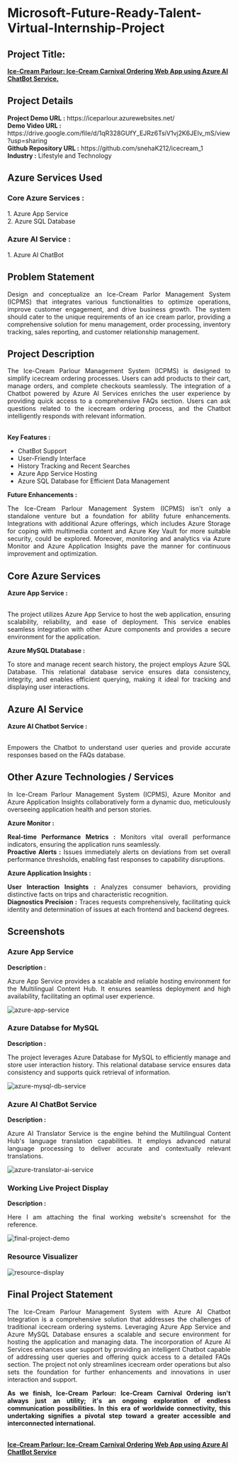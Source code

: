 <h1>Microsoft-Future-Ready-Talent-Virtual-Internship-Project</h1>
<h2>Project Title:</h2><b><a href="https://iceparlour.azurewebsites.net/">Ice-Cream Parlour: Ice-Cream Carnival Ordering Web App using Azure AI ChatBot Service.</b></a>
<br>
<h2>Project Details</h2>
<b>Project Demo URL :</b> https://iceparlour.azurewebsites.net/ <br>
<b>Demo Video URL :</b> https://drive.google.com/file/d/1qR328GUfY_EJRz6TsiV1vj2K6JEIv_mS/view?usp=sharing <br>
<b>Github Repository URL :</b> https://github.com/snehaK212/icecream_1 <br>
<b>Industry :</b> Lifestyle and Technology<br>
<h2>Azure Services Used </h2>
<h3>
Core Azure Services :
</h3>
1. Azure App Service <br>
2. Azure SQL Database<br>
<h3>
Azure AI Service :
</h3>
1. Azure AI ChatBot
<h2>Problem Statement</h2>
<p align="justify">Design and conceptualize an Ice-Cream Parlor Management System (ICPMS) that integrates various functionalities to optimize operations, improve customer engagement, and drive business growth. The system should cater to the unique requirements of an ice cream parlor, providing a comprehensive solution for menu management, order processing, inventory tracking, sales reporting, and customer relationship management.</p>
<h2>Project Description</h2>
<p align="justify">The Ice-Cream Parlour Management System (ICPMS) is designed to simplify icecream ordering processes. Users can add products to their cart, manage orders, and complete checkouts seamlessly. The integration of a Chatbot powered by Azure AI Services enriches the user experience by providing quick access to a comprehensive FAQs section. Users can ask questions related to the icecream ordering process, and the Chatbot intelligently responds with relevant information.</p><br>
<b>Key Features :</b>
<ul>
    <li>ChatBot Support</li>
    <li>User-Friendly Interface</li>
    <li>History Tracking and Recent Searches</li>
    <li>Azure App Service Hosting</li>
    <li>Azure SQL Database for Efficient Data Management</li>
</ul>
<b>Future Enhancements :</b><br>
<p align="justify">The Ice-Cream Parlour Management System (ICPMS) isn't only a standalone venture but a foundation for ability future enhancements. Integrations with additional Azure offerings, which includes Azure Storage for coping with multimedia content and Azure Key Vault for more suitable security, could be explored. Moreover, monitoring and analytics via Azure Monitor and Azure Application Insights pave the manner for continuous improvement and optimization.</p>
<h2>Core Azure Services</h2>
<b>Azure App Service :</b><br><p align="justify"><br>The project utilizes Azure App Service to host the web application, ensuring scalability, reliability, and ease of deployment. This service enables seamless integration with other Azure components and provides a secure environment for the application.</p>

<b>Azure MySQL Dtatabase :</b><br><p align="justify">To store and manage recent search history, the project employs Azure SQL Database. This relational database service ensures data consistency, integrity, and enables efficient querying, making it ideal for tracking and displaying user interactions.</p>
<h2>Azure AI Service</h2>
<b>Azure AI Chatbot Service :</b><br><br><p align="justify">Empowers the Chatbot to understand user queries and provide accurate responses based on the FAQs database.</p>
<h2>Other Azure Technologies / Services</h2>
<p align="justify">In Ice-Cream Parlour Management System (ICPMS), Azure Monitor and Azure Application Insights collaboratively form a dynamic duo, meticulously overseeing application health and person stories.</p>

<b>Azure Monitor :</b><p align="justify"><b>Real-time Performance Metrics :</b> Monitors vital overall performance indicators, ensuring the application runs seamlessly.<br>
<b>Proactive Alerts :</b> Issues immediately alerts on deviations from set overall performance thresholds, enabling fast responses to capability disruptions.</p>
<b>Azure Application Insights :</b><p align="justify">
<b>User Interaction Insights :</b> Analyzes consumer behaviors, providing distinctive facts on trips and characteristic recognition.<br>
<b>Diagnostics Precision :</b> Traces requests comprehensively, facilitating quick identity and determination of issues at each frontend and backend degrees.

<h2>Screenshots</h2>
<h3>Azure App Service</h3>
<b>Description :</b><p align="justify">Azure App Service provides a scalable and reliable hosting environment for the Multilingual Content Hub. It ensures seamless deployment and high availability, facilitating an optimal user experience.</p>
<img src="https://github.com/snehaK212/icecream_1/blob/main/Screenshots/appservice.png" alt="azure-app-service"></img><br>
<h3>Azure Databse for MySQL</h3>
<b>Description :</b><p align="justify"> The project leverages Azure Database for MySQL to efficiently manage and store user interaction history. This relational database service ensures data consistency and supports quick retrieval of information.</p>
<img src="https://github.com/snehaK212/icecream_1/blob/main/Screenshots/database.png" alt="azure-mysql-db-service"></img><br>
<h3>Azure AI ChatBot Service</h3>
<b>Description :</b><p align="justify">Azure AI Translator Service is the engine behind the Multilingual Content Hub's language translation capabilities. It employs advanced natural language processing to deliver accurate and contextually relevant translations.</p>
<img src="https://github.com/snehaK212/icecream_1/blob/main/Screenshots/chatbot2.png" alt="azure-translator-ai-service"></img><br>
<h3>Working Live Project Display</h3>
<b>Description :</b><p align="justify">Here I am attaching the final working website's screenshot for the reference.</p>
<img src="https://github.com/snehaK212/icecream_1/blob/main/Screenshots/project.png" alt="final-project-demo"></img>

<h3>Resource Visualizer</h3>
<img src="https://github.com/snehaK212/icecream_1/blob/main/Screenshots/visualizer.png" alt="resource-display"></img>

<h2>Final Project Statement</h2>
<p align="justify">
The Ice-Cream Parlour Management System with Azure AI Chatbot Integration is a comprehensive solution that addresses the challenges of traditional icecream ordering systems. Leveraging Azure App Service and Azure MySQL Database ensures a scalable and secure environment for hosting the application and managing data. The incorporation of Azure AI Services enhances user support by providing an intelligent Chatbot capable of addressing user queries and offering quick access to a detailed FAQs section. The project not only streamlines icecream order operations but also sets the foundation for further enhancements and innovations in user interaction and support.
</p>
<p align="justify">
<b>As we finish, Ice-Cream Parlour: Ice-Cream Carnival Ordering isn't always just an utility; it's an ongoing exploration of endless communication possibilities. In this era of worldwide connectivity, this undertaking signifies a pivotal step toward a greater accessible and interconnected international.</b>
</p> <br>
</h2><b><a href="https://iceparlour.azurewebsites.net/">Ice-Cream Parlour: Ice-Cream Carnival Ordering Web App using Azure AI ChatBot Service</b></a>
